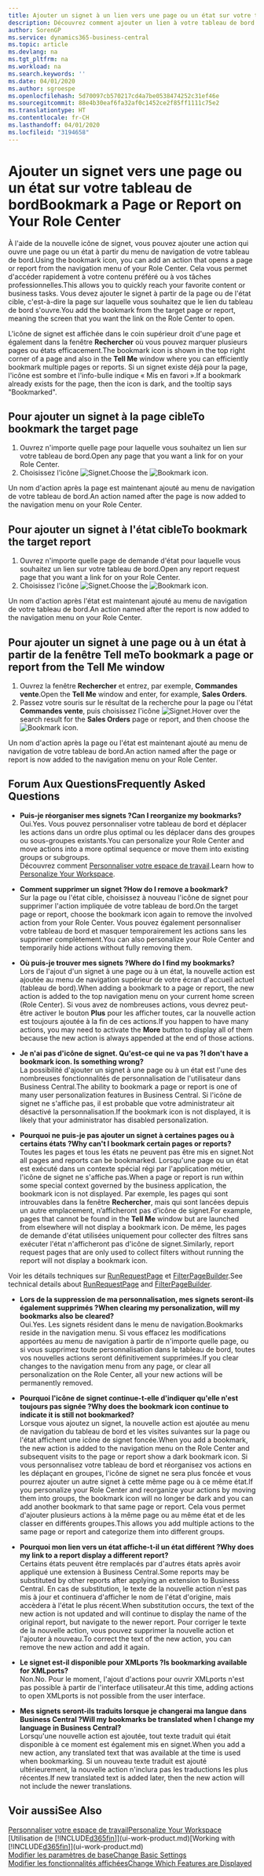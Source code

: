 ```yaml
---
title: Ajouter un signet à un lien vers une page ou un état sur votre tableau de bord | Microsoft Docs
description: Découvrez comment ajouter un lien à votre tableau de bord.
author: SorenGP
ms.service: dynamics365-business-central
ms.topic: article
ms.devlang: na
ms.tgt_pltfrm: na
ms.workload: na
ms.search.keywords: ''
ms.date: 04/01/2020
ms.author: sgroespe
ms.openlocfilehash: 5d70097cb570217cd4a7be0538474252c31ef46e
ms.sourcegitcommit: 88e4b30eaf6fa32af0c1452ce2f85ff1111c75e2
ms.translationtype: HT
ms.contentlocale: fr-CH
ms.lasthandoff: 04/01/2020
ms.locfileid: "3194658"
---
```

# <a name="bookmark-a-page-or-report-on-your-role-center"></a><span data-ttu-id="d7a68-103">Ajouter un signet vers une page ou un état sur votre tableau de bord</span><span class="sxs-lookup"><span data-stu-id="d7a68-103">Bookmark a Page or Report on Your Role Center</span></span>
<span data-ttu-id="d7a68-104">À l'aide de la nouvelle icône de signet, vous pouvez ajouter une action qui ouvre une page ou un état à partir du menu de navigation de votre tableau de bord.</span><span class="sxs-lookup"><span data-stu-id="d7a68-104">Using the bookmark icon, you can add an action that opens a page or report from the navigation menu of your Role Center.</span></span> <span data-ttu-id="d7a68-105">Cela vous permet d'accéder rapidement à votre contenu préféré ou à vos tâches professionnelles.</span><span class="sxs-lookup"><span data-stu-id="d7a68-105">This allows you to quickly reach your favorite content or business tasks.</span></span> <span data-ttu-id="d7a68-106">Vous devez ajouter le signet à partir de la page ou de l'état cible, c'est-à-dire la page sur laquelle vous souhaitez que le lien du tableau de bord s'ouvre.</span><span class="sxs-lookup"><span data-stu-id="d7a68-106">You add the bookmark from the target page or report, meaning the screen that you want the link on the Role Center to open.</span></span>

<span data-ttu-id="d7a68-107">L'icône de signet est affichée dans le coin supérieur droit d'une page et également dans la fenêtre **Rechercher** où vous pouvez marquer plusieurs pages ou états efficacement.</span><span class="sxs-lookup"><span data-stu-id="d7a68-107">The bookmark icon is shown in the top right corner of a page and also in the **Tell Me** window where you can efficiently bookmark multiple pages or reports.</span></span> <span data-ttu-id="d7a68-108">Si un signet existe déjà pour la page, l'icône est sombre et l'info-bulle indique « Mis en favori ».</span><span class="sxs-lookup"><span data-stu-id="d7a68-108">If a bookmark already exists for the page, then the icon is dark, and the tooltip says "Bookmarked".</span></span>

## <a name="to-bookmark-the-target-page"></a><span data-ttu-id="d7a68-109">Pour ajouter un signet à la page cible</span><span class="sxs-lookup"><span data-stu-id="d7a68-109">To bookmark the target page</span></span>
1. <span data-ttu-id="d7a68-110">Ouvrez n'importe quelle page pour laquelle vous souhaitez un lien sur votre tableau de bord.</span><span class="sxs-lookup"><span data-stu-id="d7a68-110">Open any page that you want a link for on your Role Center.</span></span>
2. <span data-ttu-id="d7a68-111">Choisissez l'icône ![Signet](media/ui_bookmark_icon.png "Signet").</span><span class="sxs-lookup"><span data-stu-id="d7a68-111">Choose the ![Bookmark](media/ui_bookmark_icon.png "Bookmark") icon.</span></span>

<span data-ttu-id="d7a68-112">Un nom d'action après la page est maintenant ajouté au menu de navigation de votre tableau de bord.</span><span class="sxs-lookup"><span data-stu-id="d7a68-112">An action named after the page is now added to the navigation menu on your Role Center.</span></span>

## <a name="to-bookmark-the-target-report"></a><span data-ttu-id="d7a68-113">Pour ajouter un signet à l'état cible</span><span class="sxs-lookup"><span data-stu-id="d7a68-113">To bookmark the target report</span></span>
1. <span data-ttu-id="d7a68-114">Ouvrez n'importe quelle page de demande d'état pour laquelle vous souhaitez un lien sur votre tableau de bord.</span><span class="sxs-lookup"><span data-stu-id="d7a68-114">Open any report request page that you want a link for on your Role Center.</span></span>
2. <span data-ttu-id="d7a68-115">Choisissez l'icône ![Signet](media/ui_bookmark_icon.png "Signet").</span><span class="sxs-lookup"><span data-stu-id="d7a68-115">Choose the ![Bookmark](media/ui_bookmark_icon.png "Bookmark") icon.</span></span>

<span data-ttu-id="d7a68-116">Un nom d'action après l'état est maintenant ajouté au menu de navigation de votre tableau de bord.</span><span class="sxs-lookup"><span data-stu-id="d7a68-116">An action named after the report is now added to the navigation menu on your Role Center.</span></span>

## <a name="to-bookmark-a-page-or-report-from-the-tell-me-window"></a><span data-ttu-id="d7a68-117">Pour ajouter un signet à une page ou à un état à partir de la fenêtre Tell me</span><span class="sxs-lookup"><span data-stu-id="d7a68-117">To bookmark a page or report from the Tell Me window</span></span>
1. <span data-ttu-id="d7a68-118">Ouvrez la fenêtre **Rechercher** et entrez, par exemple, **Commandes vente**.</span><span class="sxs-lookup"><span data-stu-id="d7a68-118">Open the **Tell Me** window and enter, for example, **Sales Orders**.</span></span>
2. <span data-ttu-id="d7a68-119">Passez votre souris sur le résultat de la recherche pour la page ou l'état **Commandes vente**, puis choisissez l'icône ![Signet](media/ui_bookmark_icon.png "Signet").</span><span class="sxs-lookup"><span data-stu-id="d7a68-119">Hover over the search result for the **Sales Orders** page or report, and then choose the ![Bookmark](media/ui_bookmark_icon.png "Bookmark") icon.</span></span>

<span data-ttu-id="d7a68-120">Un nom d'action après la page ou l'état est maintenant ajouté au menu de navigation de votre tableau de bord.</span><span class="sxs-lookup"><span data-stu-id="d7a68-120">An action named after the page or report is now added to the navigation menu on your Role Center.</span></span>


## <a name="frequently-asked-questions"></a><span data-ttu-id="d7a68-121">Forum Aux Questions</span><span class="sxs-lookup"><span data-stu-id="d7a68-121">Frequently Asked Questions</span></span>  

- <span data-ttu-id="d7a68-122">**Puis-je réorganiser mes signets ?**</span><span class="sxs-lookup"><span data-stu-id="d7a68-122">**Can I reorganize my bookmarks?**</span></span>  
<span data-ttu-id="d7a68-123">Oui.</span><span class="sxs-lookup"><span data-stu-id="d7a68-123">Yes.</span></span> <span data-ttu-id="d7a68-124">Vous pouvez personnaliser votre tableau de bord et déplacer les actions dans un ordre plus optimal ou les déplacer dans des groupes ou sous-groupes existants.</span><span class="sxs-lookup"><span data-stu-id="d7a68-124">You can personalize your Role Center and move actions into a more optimal sequence or move them into existing groups or subgroups.</span></span>  
<span data-ttu-id="d7a68-125">Découvrez comment [Personnaliser votre espace de travail](ui-personalization-user.md).</span><span class="sxs-lookup"><span data-stu-id="d7a68-125">Learn how to [Personalize Your Workspace](ui-personalization-user.md).</span></span>

- <span data-ttu-id="d7a68-126">**Comment supprimer un signet ?**</span><span class="sxs-lookup"><span data-stu-id="d7a68-126">**How do I remove a bookmark?**</span></span>  
<span data-ttu-id="d7a68-127">Sur la page ou l'état cible, choisissez à nouveau l'icône de signet pour supprimer l'action impliquée de votre tableau de bord.</span><span class="sxs-lookup"><span data-stu-id="d7a68-127">On the target page or report, choose the bookmark icon again to remove the involved action from your Role Center.</span></span> <span data-ttu-id="d7a68-128">Vous pouvez également personnaliser votre tableau de bord et masquer temporairement les actions sans les supprimer complètement.</span><span class="sxs-lookup"><span data-stu-id="d7a68-128">You can also personalize your Role Center and temporarily hide actions without fully removing them.</span></span>

- <span data-ttu-id="d7a68-129">**Où puis-je trouver mes signets ?**</span><span class="sxs-lookup"><span data-stu-id="d7a68-129">**Where do I find my bookmarks?**</span></span>  
<span data-ttu-id="d7a68-130">Lors de l'ajout d'un signet à une page ou à un état, la nouvelle action est ajoutée au menu de navigation supérieur de votre écran d'accueil actuel (tableau de bord).</span><span class="sxs-lookup"><span data-stu-id="d7a68-130">When adding a bookmark to a page or report, the new action is added to the top navigation menu on your current home screen (Role Center).</span></span> <span data-ttu-id="d7a68-131">Si vous avez de nombreuses actions, vous devrez peut-être activer le bouton **Plus** pour les afficher toutes, car la nouvelle action est toujours ajoutée à la fin de ces actions.</span><span class="sxs-lookup"><span data-stu-id="d7a68-131">If you happen to have many actions, you may need to activate the **More** button to display all of them because the new action is always appended at the end of those actions.</span></span>
<!-- Should we add a screenshot here? -->

- <span data-ttu-id="d7a68-132">**Je n'ai pas d'icône de signet. Qu'est-ce qui ne va pas ?**</span><span class="sxs-lookup"><span data-stu-id="d7a68-132">**I don't have a bookmark icon. Is something wrong?**</span></span>  
<span data-ttu-id="d7a68-133">La possibilité d'ajouter un signet à une page ou à un état est l'une des nombreuses fonctionnalités de personnalisation de l'utilisateur dans Business Central.</span><span class="sxs-lookup"><span data-stu-id="d7a68-133">The ability to bookmark a page or report is one of many user personalization features in Business Central.</span></span> <span data-ttu-id="d7a68-134">Si l'icône de signet ne s'affiche pas, il est probable que votre administrateur ait désactivé la personnalisation.</span><span class="sxs-lookup"><span data-stu-id="d7a68-134">If the bookmark icon is not displayed, it is likely that your administrator has disabled personalization.</span></span>

- <span data-ttu-id="d7a68-135">**Pourquoi ne puis-je pas ajouter un signet à certaines pages ou à certains états ?**</span><span class="sxs-lookup"><span data-stu-id="d7a68-135">**Why can't I bookmark certain pages or reports?**</span></span>  
<span data-ttu-id="d7a68-136">Toutes les pages et tous les états ne peuvent pas être mis en signet.</span><span class="sxs-lookup"><span data-stu-id="d7a68-136">Not all pages and reports can be bookmarked.</span></span> <span data-ttu-id="d7a68-137">Lorsqu'une page ou un état est exécuté dans un contexte spécial régi par l'application métier, l'icône de signet ne s'affiche pas.</span><span class="sxs-lookup"><span data-stu-id="d7a68-137">When a page or report is run within some special context governed by the business application, the bookmark icon is not displayed.</span></span> <span data-ttu-id="d7a68-138">Par exemple, les pages qui sont introuvables dans la fenêtre **Rechercher**, mais qui sont lancées depuis un autre emplacement, n’afficheront pas d’icône de signet.</span><span class="sxs-lookup"><span data-stu-id="d7a68-138">For example, pages that cannot be found in the **Tell Me** window but are launched from elsewhere will not display a bookmark icon.</span></span> <span data-ttu-id="d7a68-139">De même, les pages de demande d'état utilisées uniquement pour collecter des filtres sans exécuter l'état n'afficheront pas d'icône de signet.</span><span class="sxs-lookup"><span data-stu-id="d7a68-139">Similarly, report request pages that are only used to collect filters without running the report will not display a bookmark icon.</span></span>

<span data-ttu-id="d7a68-140">Voir les détails techniques sur [RunRequestPage](https://docs.microsoft.com/dynamics365/business-central/dev-itpro/developer/methods-auto/report/reportinstance-runrequestpage-method) et [FilterPageBuilder](https://docs.microsoft.com/dynamics365/business-central/dev-itpro/developer/methods-auto/filterpagebuilder/filterpagebuilder-data-type).</span><span class="sxs-lookup"><span data-stu-id="d7a68-140">See technical details about [RunRequestPage](https://docs.microsoft.com/dynamics365/business-central/dev-itpro/developer/methods-auto/report/reportinstance-runrequestpage-method) and [FilterPageBuilder](https://docs.microsoft.com/dynamics365/business-central/dev-itpro/developer/methods-auto/filterpagebuilder/filterpagebuilder-data-type).</span></span>

- <span data-ttu-id="d7a68-141">**Lors de la suppression de ma personnalisation, mes signets seront-ils également supprimés ?**</span><span class="sxs-lookup"><span data-stu-id="d7a68-141">**When clearing my personalization, will my bookmarks also be cleared?**</span></span>  
<span data-ttu-id="d7a68-142">Oui.</span><span class="sxs-lookup"><span data-stu-id="d7a68-142">Yes.</span></span> <span data-ttu-id="d7a68-143">Les signets résident dans le menu de navigation.</span><span class="sxs-lookup"><span data-stu-id="d7a68-143">Bookmarks reside in the navigation menu.</span></span> <span data-ttu-id="d7a68-144">Si vous effacez les modifications apportées au menu de navigation à partir de n'importe quelle page, ou si vous supprimez toute personnalisation dans le tableau de bord, toutes vos nouvelles actions seront définitivement supprimées.</span><span class="sxs-lookup"><span data-stu-id="d7a68-144">If you clear changes to the navigation menu from any page, or clear all personalization on the Role Center, all your new actions will be permanently removed.</span></span>

- <span data-ttu-id="d7a68-145">**Pourquoi l'icône de signet continue-t-elle d'indiquer qu'elle n'est toujours pas signée ?**</span><span class="sxs-lookup"><span data-stu-id="d7a68-145">**Why does the bookmark icon continue to indicate it is still not bookmarked?**</span></span>  
<span data-ttu-id="d7a68-146">Lorsque vous ajoutez un signet, la nouvelle action est ajoutée au menu de navigation du tableau de bord et les visites suivantes sur la page ou l'état affichent une icône de signet foncée.</span><span class="sxs-lookup"><span data-stu-id="d7a68-146">When you add a bookmark, the new action is added to the navigation menu on the Role Center and subsequent visits to the page or report show a dark bookmark icon.</span></span> <span data-ttu-id="d7a68-147">Si vous personnalisez votre tableau de bord et réorganisez vos actions en les déplaçant en groupes, l'icône de signet ne sera plus foncée et vous pourrez ajouter un autre signet à cette même page ou à ce même état.</span><span class="sxs-lookup"><span data-stu-id="d7a68-147">If you personalize your Role Center and reorganize your actions by moving them into groups, the bookmark icon will no longer be dark and you can add another bookmark to that same page or report.</span></span> <span data-ttu-id="d7a68-148">Cela vous permet d'ajouter plusieurs actions à la même page ou au même état et de les classer en différents groupes.</span><span class="sxs-lookup"><span data-stu-id="d7a68-148">This allows you add multiple actions to the same page or report and categorize them into different groups.</span></span>

- <span data-ttu-id="d7a68-149">**Pourquoi mon lien vers un état affiche-t-il un état différent ?**</span><span class="sxs-lookup"><span data-stu-id="d7a68-149">**Why does my link to a report display a different report?**</span></span>  
<span data-ttu-id="d7a68-150">Certains états peuvent être remplacés par d'autres états après avoir appliqué une extension à Business Central.</span><span class="sxs-lookup"><span data-stu-id="d7a68-150">Some reports may be substituted by other reports after applying an extension to Business Central.</span></span> <span data-ttu-id="d7a68-151">En cas de substitution, le texte de la nouvelle action n'est pas mis à jour et continuera d'afficher le nom de l'état d'origine, mais accèdera à l'état le plus récent.</span><span class="sxs-lookup"><span data-stu-id="d7a68-151">When substitution occurs, the text of the new action is not updated and will continue to display the name of the original report, but navigate to the newer report.</span></span> <span data-ttu-id="d7a68-152">Pour corriger le texte de la nouvelle action, vous pouvez supprimer la nouvelle action et l'ajouter à nouveau.</span><span class="sxs-lookup"><span data-stu-id="d7a68-152">To correct the text of the new action, you can remove the new action and add it again.</span></span>
<!-- For more information on report substitution, see this link UNAVAILABLE AT THIS TIME -->

- <span data-ttu-id="d7a68-153">**Le signet est-il disponible pour XMLports ?**</span><span class="sxs-lookup"><span data-stu-id="d7a68-153">**Is bookmarking available for XMLports?**</span></span>  
<span data-ttu-id="d7a68-154">Non.</span><span class="sxs-lookup"><span data-stu-id="d7a68-154">No.</span></span> <span data-ttu-id="d7a68-155">Pour le moment, l'ajout d'actions pour ouvrir XMLports n'est pas possible à partir de l'interface utilisateur.</span><span class="sxs-lookup"><span data-stu-id="d7a68-155">At this time, adding actions to open XMLports is not possible from the user interface.</span></span>

- <span data-ttu-id="d7a68-156">**Mes signets seront-ils traduits lorsque je changerai ma langue dans Business Central ?**</span><span class="sxs-lookup"><span data-stu-id="d7a68-156">**Will my bookmarks be translated when I change my language in Business Central?**</span></span>  
<span data-ttu-id="d7a68-157">Lorsqu'une nouvelle action est ajoutée, tout texte traduit qui était disponible à ce moment est également mis en signet.</span><span class="sxs-lookup"><span data-stu-id="d7a68-157">When you add a new action, any translated text that was available at the time is used when bookmarking.</span></span> <span data-ttu-id="d7a68-158">Si un nouveau texte traduit est ajouté ultérieurement, la nouvelle action n'inclura pas les traductions les plus récentes.</span><span class="sxs-lookup"><span data-stu-id="d7a68-158">If new translated text is added later, then the new action will not include the newer translations.</span></span>


## <a name="see-also"></a><span data-ttu-id="d7a68-159">Voir aussi</span><span class="sxs-lookup"><span data-stu-id="d7a68-159">See Also</span></span>
[<span data-ttu-id="d7a68-160">Personnaliser votre espace de travail</span><span class="sxs-lookup"><span data-stu-id="d7a68-160">Personalize Your Workspace</span></span>](ui-personalization-user.md)  
<span data-ttu-id="d7a68-161">[Utilisation de [!INCLUDE[d365fin](includes/d365fin_md.md)]](ui-work-product.md)</span><span class="sxs-lookup"><span data-stu-id="d7a68-161">[Working with [!INCLUDE[d365fin](includes/d365fin_md.md)]](ui-work-product.md)</span></span>  
[<span data-ttu-id="d7a68-162">Modifier les paramètres de base</span><span class="sxs-lookup"><span data-stu-id="d7a68-162">Change Basic Settings</span></span>](ui-change-basic-settings.md)  
[<span data-ttu-id="d7a68-163">Modifier les fonctionnalités affichées</span><span class="sxs-lookup"><span data-stu-id="d7a68-163">Change Which Features are Displayed</span></span>](ui-experiences.md)  
